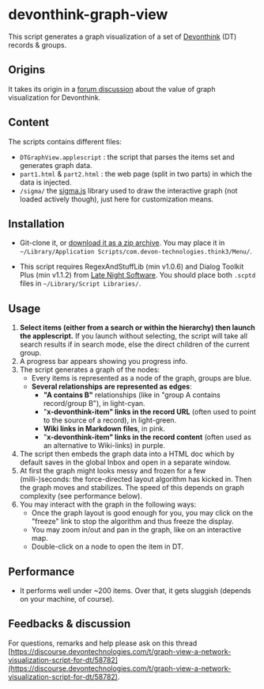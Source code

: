 # devonthink-graph-view

This script generates a graph visualization of a set of  [Devonthink](https://www.devontechnologies.com/apps/devonthink)  (DT) records & groups.

## Origins

It takes its origin in a [forum discussion](https://discourse.devontechnologies.com/t/node-graph-for-document-links/) about the value of graph visualization for Devonthink.

## Content

The scripts contains different files:
* `DTGraphView.applescript` : the script that parses the items set and generates graph data.
* `part1.html` & `part2.html` : the web page (split in two parts) in which the data is injected.
* `/sigma/` the [sigma.js](https://github.com/jacomyal/sigma.js) library used to draw the interactive graph (not loaded actively though), just here for customization means.

## Installation

* Git-clone it, or [download it as a zip archive](https://github.com/benoitpointet/devonthink-graph-view/archive/main.zip). You may place it in `~/Library/Application Scripts/com.devon-technologies.think3/Menu/`.

* This script requires RegexAndStuffLib (min v1.0.6) and Dialog Toolkit Plus (min v1.1.2) from [Late Night Software](https://latenightsw.com/support/freeware/). You should place both `.scptd` files in `~/Library/Script Libraries/`.

## Usage
1. **Select items (either from a search or within the hierarchy) then launch the applescript.** If you launch without selecting, the script will take all search results if in search mode, else the direct children of the current group.
2. A progress bar appears showing you progress info.
3. The script generates a graph of the nodes:
	* Every items is represented as a node of the graph, groups are blue.
	* **Several relationships are represented as edges**:
		* **"A contains B"** relationships (like in "group A contains record/group B"), in light-cyan.
		* "**x-devonthink-item" links in the record URL** (often used to point to the source of a record), in light-green.
		* **Wiki links in Markdown files**, in pink.
		* "**x-devonthink-item" links in the record content** (often used as an alternative to Wiki-links) in purple. 
4. The script then embeds the graph data into a HTML doc which by default saves in the global Inbox and open in a separate window.
5. At first the graph might looks messy and frozen for a few (milli-)seconds: the force-directed layout algorithm has kicked in. Then the graph moves and stabilizes. The speed of this depends on graph complexity (see performance below).
6. You may interact with the graph in the following ways:
	* Once the graph layout is good enough for you, you may click on the "freeze" link to stop the algorithm and thus freeze the display.
	* You may zoom in/out and pan in the graph, like on an interactive map.
	* Double-click on a node to open the item in DT.

## Performance
* It performs well under ~200 items. Over that, it gets sluggish (depends on your machine, of course).

## Feedbacks & discussion
For questions, remarks and help please ask on this thread [https://discourse.devontechnologies.com/t/graph-view-a-network-visualization-script-for-dt/58782](https://discourse.devontechnologies.com/t/graph-view-a-network-visualization-script-for-dt/58782).